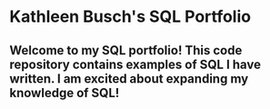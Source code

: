 # Kathleen Busch's SQL Portfolio

## Welcome to my SQL portfolio! This code repository contains examples of SQL I have written. I am excited about expanding my knowledge of SQL!
